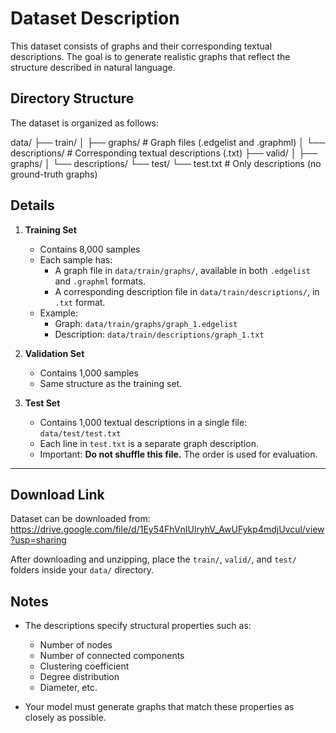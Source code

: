 # Dataset Description

This dataset consists of graphs and their corresponding textual descriptions. The goal is to generate realistic graphs that reflect the structure described in natural language.


## Directory Structure

The dataset is organized as follows:

data/
├── train/
│ ├── graphs/ # Graph files (.edgelist and .graphml)
│ └── descriptions/ # Corresponding textual descriptions (.txt)
├── valid/
│ ├── graphs/
│ └── descriptions/
└── test/
└── test.txt # Only descriptions (no ground-truth graphs)


## Details

1. **Training Set**
   - Contains 8,000 samples
   - Each sample has:
     - A graph file in `data/train/graphs/`, available in both `.edgelist` and `.graphml` formats.
     - A corresponding description file in `data/train/descriptions/`, in `.txt` format.
   - Example:
     - Graph: `data/train/graphs/graph_1.edgelist`
     - Description: `data/train/descriptions/graph_1.txt`

2. **Validation Set**
   - Contains 1,000 samples
   - Same structure as the training set.

3. **Test Set**
   - Contains 1,000 textual descriptions in a single file: `data/test/test.txt`
   - Each line in `test.txt` is a separate graph description.
   - Important: **Do not shuffle this file.** The order is used for evaluation.

---

## Download Link

Dataset can be downloaded from:  
https://drive.google.com/file/d/1Ey54FhVnIUlryhV_AwUFykp4mdjUvcul/view?usp=sharing

After downloading and unzipping, place the `train/`, `valid/`, and `test/` folders inside your `data/` directory.


## Notes

- The descriptions specify structural properties such as:
  - Number of nodes
  - Number of connected components
  - Clustering coefficient
  - Degree distribution
  - Diameter, etc.

- Your model must generate graphs that match these properties as closely as possible.

